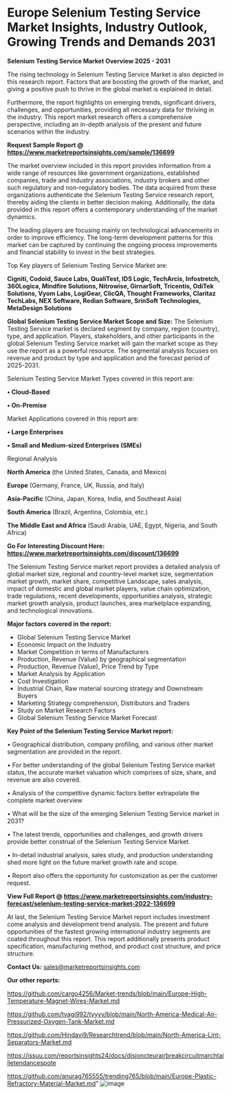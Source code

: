 # Europe Selenium Testing Service Market Insights, Industry Outlook, Growing Trends and Demands 2031

<Strong> Selenium Testing Service Market Overview 2025 - 2031</strong>

The rising technology in Selenium Testing Service Market is also depicted in this research report. Factors that are boosting the growth of the market, and giving a positive push to thrive in the global market is explained in detail.

Furthermore, the report highlights on emerging trends, significant drivers, challenges, and opportunities, providing all necessary data for thriving in the industry. This report market research offers a comprehensive perspective, including an in-depth analysis of the present and future scenarios within the industry.

<strong>Request Sample Report @ <a href=https://www.marketreportsinsights.com/sample/136699>https://www.marketreportsinsights.com/sample/136699</a></strong>

The market overview included in this report provides information from a wide range of resources like government organizations, established companies, trade and industry associations, industry brokers and other such regulatory and non-regulatory bodies. The data acquired from these organizations authenticate the Selenium Testing Service research report, thereby aiding the clients in better decision making. Additionally, the data provided in this report offers a contemporary understanding of the market dynamics.

The leading players are focusing mainly on technological advancements in order to improve efficiency. The long-term development patterns for this market can be captured by continuing the ongoing process improvements and financial stability to invest in the best strategies.

Top Key players of Selenium Testing Service Market are:

<strong>Cigniti, Codoid, Sauce Labs, QualiTest, IDS Logic, TechArcis, Infostretch, 360Logica, Mindfire Solutions, Nitrowise, GirnarSoft, Tricentis, OdiTek Solutions, Vyom Labs, LogiGear, ClicQA, Thought Frameworks, Claritaz TechLabs, NEX Software, Redian Software, SrinSoft Technologies, MetaDesign Solutions</strong>

<strong><b>Global Selenium Testing Service Market Scope and Size:</b></strong>
The Selenium Testing Service market is declared segment by company, region (country), type, and application. Players, stakeholders, and other participants in the global Selenium Testing Service market will gain the market scope as they use the report as a powerful resource. The segmental analysis focuses on revenue and product by type and application and the forecast period of 2025-2031.

Selenium Testing Service Market Types covered in this report are:

<strong>• Cloud-Based

• On-Premise</strong>

Market Applications covered in this report are:

<strong>• Large Enterprises

• Small and Medium-sized Enterprises (SMEs)</strong> 

Regional Analysis

<strong>North America</strong> (the United States, Canada, and Mexico)

<strong>Europe</strong> (Germany, France, UK, Russia, and Italy)

<strong>Asia-Pacific</strong> (China, Japan, Korea, India, and Southeast Asia)

<strong>South America</strong> (Brazil, Argentina, Colombia, etc.)

<strong>The Middle East and Africa</strong> (Saudi Arabia, UAE, Egypt, Nigeria, and South Africa)

<strong>Go For Interesting Discount Here: <a href=https://www.marketreportsinsights.com/discount/136699>https://www.marketreportsinsights.com/discount/136699</a></strong>

The Selenium Testing Service market report provides a detailed analysis of global market size, regional and country-level market size, segmentation market growth, market share, competitive Landscape, sales analysis, impact of domestic and global market players, value chain optimization, trade regulations, recent developments, opportunities analysis, strategic market growth analysis, product launches, area marketplace expanding, and technological innovations.

<strong><b>Major factors covered in the report:</b></strong>
<ul>
  <li>Global Selenium Testing Service Market </li>
  <li>Economic Impact on the Industry</li>
  <li>Market Competition in terms of Manufacturers</li>
  <li>Production, Revenue (Value) by geographical segmentation</li>
  <li>Production, Revenue (Value), Price Trend by Type</li>
  <li>Market Analysis by Application</li>
  <li>Cost Investigation</li>
  <li>Industrial Chain, Raw material sourcing strategy and Downstream Buyers</li>
  <li>Marketing Strategy comprehension, Distributors and Traders</li>
  <li>Study on Market Research Factors</li>
  <li>Global Selenium Testing Service Market Forecast</li>
</ul>

<strong><b>Key Point of the Selenium Testing Service Market report:</b></strong>

• Geographical distribution, company profiling, and various other market segmentation are provided in the report.

• For better understanding of the global Selenium Testing Service market status, the accurate market valuation which comprises of size, share, and revenue are also covered.

• Analysis of the competitive dynamic factors better extrapolate the complete market overview

• What will be the size of the emerging Selenium Testing Service market in 2031?

• The latest trends, opportunities and challenges, and growth drivers provide better construal of the Selenium Testing Service Market.

• In-detail industrial analysis, sales study, and production understanding shed more light on the future market growth rate and scope.

• Report also offers the opportunity for customization as per the customer request.

<strong><b>View Full Report @ <a href=https://www.marketreportsinsights.com/industry-forecast/selenium-testing-service-market-2022-136699>https://www.marketreportsinsights.com/industry-forecast/selenium-testing-service-market-2022-136699</a></b></strong>


At last, the Selenium Testing Service Market report includes investment come analysis and development trend analysis. The present and future opportunities of the fastest growing international industry segments are coated throughout this report. This report additionally presents product specification, manufacturing method, and product cost structure, and price structure.

<strong>Contact Us:</strong>
sales@marketreportsinsights.com

<strong>Our other reports:</strong>

<a href=https://github.com/cargo4256/Market-trends/blob/main/Europe-High-Temperature-Magnet-Wires-Market.md>https://github.com/cargo4256/Market-trends/blob/main/Europe-High-Temperature-Magnet-Wires-Market.md</a>

<a href=https://github.com/tyagi992/tyyyy/blob/main/North-America-Medical-Air-Pressurized-Oxygen-Tank-Market.md>https://github.com/tyagi992/tyyyy/blob/main/North-America-Medical-Air-Pressurized-Oxygen-Tank-Market.md</a>

<a href=https://github.com/Hindavi9/Researchtrend/blob/main/North-America-Lint-Separators-Market.md>https://github.com/Hindavi9/Researchtrend/blob/main/North-America-Lint-Separators-Market.md</a>

<a href=https://issuu.com/reportsinsights24/docs/disjoncteurairbreakcircuitmarchtailletendancespote>https://issuu.com/reportsinsights24/docs/disjoncteurairbreakcircuitmarchtailletendancespote</a>

<a href=https://github.com/anurag765555/trending765/blob/main/Europe-Plastic-Refractory-Material-Market.md>https://github.com/anurag765555/trending765/blob/main/Europe-Plastic-Refractory-Material-Market.md</a>"
![image](https://github.com/user-attachments/assets/d3a59a26-a638-4c9a-8c7b-c70be55fd832)
